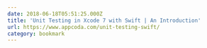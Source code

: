```yaml
---
date: 2018-06-18T05:51:25.000Z
title: 'Unit Testing in Xcode 7 with Swift | An Introduction'
url: https://www.appcoda.com/unit-testing-swift/
category: bookmark
---
```

